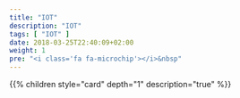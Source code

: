 ```yaml
---
title: "IOT"
description: "IOT"
tags: [ "IOT" ]
date: 2018-03-25T22:40:09+02:00
weight: 1
pre: "<i class='fa fa-microchip'></i>&nbsp"
---
```

{{% children style="card" depth="1"  description="true" %}}
